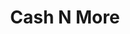 ---
title: Cash N More
slug: cash-n-more
updated-on: '2024-05-30T13:44:31.749Z'
created-on: '2024-05-30T13:41:46.671Z'
published-on: '2024-05-30T13:54:32.469Z'
f_city-state-2:
- cms/city/orange-ca.md
- cms/city/anaheim-ca.md
- cms/city/fullerton-ca.md
- cms/city/grove-ca.md
- cms/city/north-hills-ca.md
- cms/city/canoga-park-ca.md
f_locations:
- cms/payday-loan/cash-n-more-8021.md
- cms/payday-loan/cash-n-more-8022.md
- cms/payday-loan/cash-n-more-8023.md
- cms/payday-loan/cash-n-more-8024.md
- cms/payday-loan/cash-n-more-8025.md
- cms/payday-loan/cash-n-more-8026.md
- cms/payday-loan/cash-n-more-8027.md
- cms/payday-loan/cash-n-more-8028.md
- cms/payday-loan/cash-n-more-8029.md
f_states:
- cms/state/california.md
layout: '[company].html'
tags: company
---